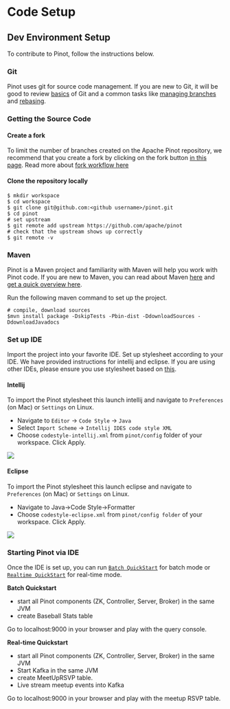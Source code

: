 # Code Setup

## Dev Environment Setup

To contribute to Pinot, follow the instructions below.

### Git

Pinot uses git for source code management. If you are new to Git, it will be good to review [basics](https://git-scm.com/book/en/v2/Getting-Started-About-Version-Control) of Git and a common tasks like [managing branches](https://git-scm.com/book/en/v2/Git-Branching-Branches-in-a-Nutshell) and [rebasing](https://git-scm.com/book/en/v2/Git-Branching-Rebasing).

### Getting the Source Code

#### Create a fork

To limit the number of branches created on the Apache Pinot repository, we recommend that you create a fork by clicking on the fork button [in this page](https://github.com/apache/pinot). Read more about [fork workflow here](https://www.atlassian.com/git/tutorials/comparing-workflows/forking-workflow)

#### Clone the repository locally

```
$ mkdir workspace
$ cd workspace
$ git clone git@github.com:<github username>/pinot.git
$ cd pinot
# set upstream
$ git remote add upstream https://github.com/apache/pinot
# check that the upstream shows up correctly
$ git remote -v
```

### Maven

Pinot is a Maven project and familiarity with Maven will help you work with Pinot code. If you are new to Maven, you can read about Maven [here](https://maven.apache.org/) and [get a quick overview here](http://maven.apache.org/guides/getting-started/maven-in-five-minutes.html).

Run the following maven command to set up the project.

```
# compile, download sources
$mvn install package -DskipTests -Pbin-dist -DdownloadSources -DdownloadJavadocs
```

### Set up IDE

Import the project into your favorite IDE. Set up stylesheet according to your IDE. We have provided instructions for intellij and eclipse. If you are using other IDEs, please ensure you use stylesheet based on [this](https://github.com/apache/pinot/blob/master/config/codestyle-intellij.xml).

#### Intellij

To import the Pinot stylesheet this launch intellij and navigate to `Preferences` (on Mac) or `Settings` on Linux.

* Navigate to `Editor` -> `Code Style` -> `Java`
* Select `Import Scheme` -> `Intellij IDES code style XML`
* Choose `codestyle-intellij.xml` from `pinot/config` folder of your workspace. Click Apply.

![](../../.gitbook/assets/.unused/import\_scheme.png)

#### Eclipse

To import the Pinot stylesheet this launch eclipse and navigate to `Preferences` (on Mac) or `Settings` on Linux.

* Navigate to Java->Code Style->Formatter
* Choose `codestyle-eclipse.xml` from `pinot/config folder` of your workspace. Click Apply.

![](../../.gitbook/assets/.unused/eclipse\_style.png)

### **Starting Pinot via IDE**

Once the IDE is set up, you can run [`Batch QuickStart`](https://docs.pinot.apache.org/basics/getting-started/running-pinot-locally#batch) for batch mode or [`Realtime QuickStart`](https://docs.pinot.apache.org/basics/getting-started/running-pinot-locally#streaming) for real-time mode.

**Batch Quickstart**

* start all Pinot components (ZK, Controller, Server, Broker) in the same JVM
* create Baseball Stats table

Go to localhost:9000 in your browser and play with the query console.

**Real-time Quickstart**

* start all Pinot components (ZK, Controller, Server, Broker) in the same JVM
* Start Kafka in the same JVM
* create MeetUpRSVP table.
* Live stream meetup events into Kafka

Go to localhost:9000 in your browser and play with the meetup RSVP table.
